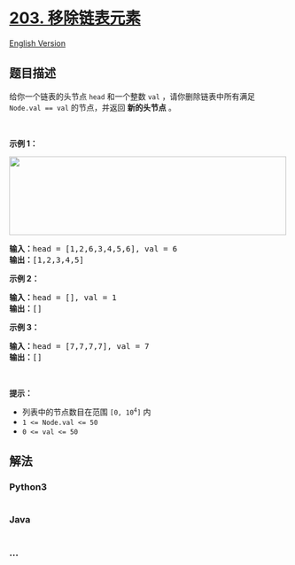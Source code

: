 # [203. 移除链表元素](https://leetcode-cn.com/problems/remove-linked-list-elements)

[English Version](/solution/0200-0299/0203.Remove%20Linked%20List%20Elements/README_EN.md)

## 题目描述

<!-- 这里写题目描述 -->

给你一个链表的头节点 <code>head</code> 和一个整数 <code>val</code> ，请你删除链表中所有满足 <code>Node.val == val</code> 的节点，并返回 <strong>新的头节点</strong> 。
<p> </p>

<p><strong>示例 1：</strong></p>
<img alt="" src="https://assets.leetcode.com/uploads/2021/03/06/removelinked-list.jpg" style="width: 500px; height: 142px;" />
<pre>
<strong>输入：</strong>head = [1,2,6,3,4,5,6], val = 6
<strong>输出：</strong>[1,2,3,4,5]
</pre>

<p><strong>示例 2：</strong></p>

<pre>
<strong>输入：</strong>head = [], val = 1
<strong>输出：</strong>[]
</pre>

<p><strong>示例 3：</strong></p>

<pre>
<strong>输入：</strong>head = [7,7,7,7], val = 7
<strong>输出：</strong>[]
</pre>

<p> </p>

<p><strong>提示：</strong></p>

<ul>
	<li>列表中的节点数目在范围 <code>[0, 10<sup>4</sup>]</code> 内</li>
	<li><code>1 <= Node.val <= 50</code></li>
	<li><code>0 <= val <= 50</code></li>
</ul>


## 解法

<!-- 这里可写通用的实现逻辑 -->

<!-- tabs:start -->

### **Python3**

<!-- 这里可写当前语言的特殊实现逻辑 -->

```python

```

### **Java**

<!-- 这里可写当前语言的特殊实现逻辑 -->

```java

```

### **...**

```

```

<!-- tabs:end -->
